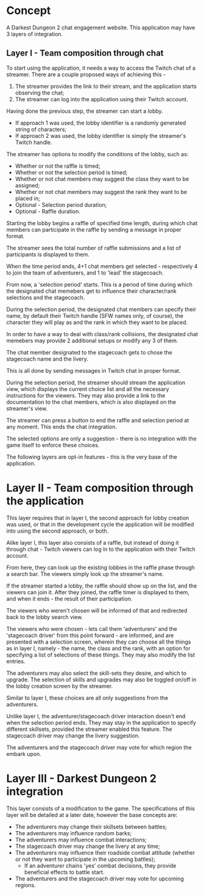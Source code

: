 # Concept
A Darkest Dungeon 2 chat engagement website. This application may have 3 layers of integration.

## Layer I - Team composition through chat
To start using the application, it needs a way to access the Twitch chat of a streamer. There are a couple proposed ways of achieving this -
1. The streamer provides the link to their stream, and the application starts observing the chat;
2. The streamer can log into the application using their Twitch account.

Having done the previous step, the streamer can start a lobby.
- If approach 1 was used, the lobby identifier is a randomly generated string of characters;
- If approach 2 was used, the lobby identifier is simply the streamer's Twitch handle.

The streamer has options to modify the conditions of the lobby, such as:
- Whether or not the raffle is timed;
- Whether or not the selection period is timed;
- Whether or not chat members may suggest the class they want to be assigned;
- Whether or not chat members may suggest the rank they want to be placed in;
- Optional - Selection period duration;
- Optional - Raffle duration.

Starting the lobby begins a raffle of specified time length, during which chat members can participate in the raffle by sending a message in proper format.

The streamer sees the total number of raffle submissions and a list of participants is displayed to them.

When the time period ends, 4+1 chat members get selected - respectively 4 to join the team of adventurers, and 1 to 'lead' the stagecoach.

From now, a 'selection period' starts. This is a period of time during which the designated chat memebers get to influence their character/rank selections and the stagecoach.

During the selection period, the designated chat members can specify their name, by default their Twitch handle (SFW names only, of course), the character they will play as and the rank in which they want to be placed.

In order to have a way to deal with class/rank collisions, the designated chat memebers may provide 2 additional setups or modify any 3 of them.

The chat member designated to the stagecoach gets to chose the stagecoach name and the livery.

This is all done by sending messages in Twitch chat in proper format.

During the selection period, the streamer should stream the application view, which displays the current choice list and all the necessary instructions for the viewers. They may also provide a link to the documentation to the chat members, which is also displayed on the streamer's view.

The streamer can press a button to end the raffle and selection period at any moment. This ends the chat integration.

The selected options are only a suggestion - there is no integration with the game itself to enforce these choices.

The following layers are opt-in features - this is the very base of the application.

# Layer II - Team composition through the application

This layer requires that in layer I, the second approach for lobby creation was used, or that in the development cycle the application will be modified into using the second approach, or both.

Alike layer I, this layer also consists of a raffle, but instead of doing it through chat - Twitch viewers can log in to the application with their Twitch account.

From here, they can look up the existing lobbies in the raffle phase through a search bar. The viewers simply look up the streamer's name.

If the streamer started a lobby, the raffle should show up on the list, and the viewers can join it. After they joined, the raffle timer is displayed to them, and when it ends - the result of their participation.

The viewers who weren't chosen will be informed of that and redirected back to the lobby search view.

The viewers who were chosen - lets call them 'adventurers' and the 'stagecoach driver' from this point forward - are informed, and are presented with a selection screen, wherein they can choose all the things as in layer I, namely - the name, the class and the rank, with an option for specifying a list of selections of these things. They may also modify the list entries.


The adventurers may also select the skill-sets they desire, and which to upgrade.
The selection of skills and upgrades may also be toggled on/off in the lobby creation screen by the streamer.

Similar to layer I, these choices are all only suggestions from the adventurers.

Unlike layer I, the adventurer/stagecoach driver interaction doesn't end when the selection period ends. They may stay in the application to specify different skillsets, provided the streamer enabled this feature. The stagecoach driver may change the livery suggestion.

The adventurers and the stagecoach driver may vote for which region the embark upon.

# Layer III - Darkest Dungeon 2 integration

This layer consists of a modification to the game. The specifications of this layer will be detailed at a later date, however the base concepts are:
- The adventurers may change their skillsets between battles;
- The adventurers may influence random barks;
- The adventurers may influence combat interactions;
- The stagecoach driver may change the livery at any time;
- The adventurers may influence their roadside combat attitude (whether or not they want to participate in the upcoming battles);
  - If an adventurer chains 'yes' combat decisions, they provide beneficial effects to battle start.
- The adventurers and the stagecoach driver may vote for upcoming regions.
